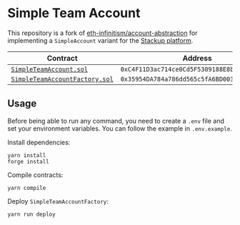 # Simple Team Account

This repository is a fork of [eth-infinitism/account-abstraction](https://github.com/eth-infinitism/account-abstraction) for implementing a `SimpleAccount` variant for the [Stackup platform](https://stackup.fi/).

| Contract                                                                           | Address                                      |
| ---------------------------------------------------------------------------------- | -------------------------------------------- |
| [`SimpleTeamAccount.sol`](./contracts/samples/SimpleTeamAccount.sol)               | `0xC4F11D3ac714ce0Cd5F5309188E8b752F6d0b890` |
| [`SimpleTeamAccountFactory.sol`](./contracts/samples/SimpleTeamAccountFactory.sol) | `0x35954DA784a786dd565c5fA6BD00397303961F18` |

## Usage

Before being able to run any command, you need to create a `.env` file and set your environment variables. You can
follow the example in `.env.example`.

Install dependencies:

```shell
yarn install
forge install
```

Compile contracts:

```shell
yarn compile
```

Deploy `SimpleTeamAccountFactory`:

```shell
yarn run deploy
```
